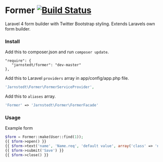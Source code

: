 Former [![Build Status](https://travis-ci.org/jarnstedt/former.svg?branch=master)](https://travis-ci.org/jarnstedt/former)
======

Laravel 4 form builder with Twitter Bootstrap styling. Extends Laravels own form builder.


### Install
Add this to composer.json and run `composer update`.
```composer
"require": {
   "jarnstedt/former": "dev-master"
},
```

Add this to Laravel `providers` array in app/config/app.php file. 
```php
'Jarnstedt\Former\FormerServiceProvider',
```

Add this to `aliases` array.
```php
'Former' => 'Jarnstedt\Former\FormerFacade'
```

### Usage
Example form
```php
$form = Former::make(User::find(1));
{{ $form->open() }}
{{ $form->text('name', 'Name.req', 'default value', array('class' => 'name')) }}
{{ $form->submit('Save') }}
{{ $form->close() }}
```
